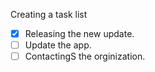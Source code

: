 Creating a task list


- [x] Releasing the new update.
- [ ] Update the app.
- [ ] ContactingS the orginization.